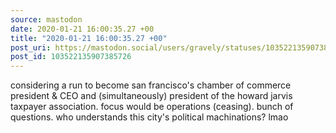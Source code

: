```yaml
---
source: mastodon
date: 2020-01-21 16:00:35.27 +00
title: "2020-01-21 16:00:35.27 +00"
post_uri: https://mastodon.social/users/gravely/statuses/103522135907385726
post_id: 103522135907385726
---
```

considering a run to become san francisco's chamber of commerce president & CEO and (simultaneously) president of the howard jarvis taxpayer association. focus would be operations (ceasing). bunch of questions. who understands this city's political machinations? lmao


